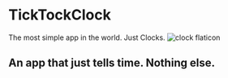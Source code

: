 # TickTockClock
The most simple app in the world. Just Clocks.
![clock flaticon](https://image.flaticon.com/icons/png/128/2784/2784459.png)
## An app that just tells time. Nothing else.
